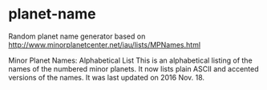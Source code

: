 # planet-name


Random planet name generator based on http://www.minorplanetcenter.net/iau/lists/MPNames.html


Minor Planet Names: Alphabetical List
This is an alphabetical listing of the names of the numbered minor planets. It now lists plain ASCII and accented versions of the names. It was last updated on 2016 Nov. 18.


